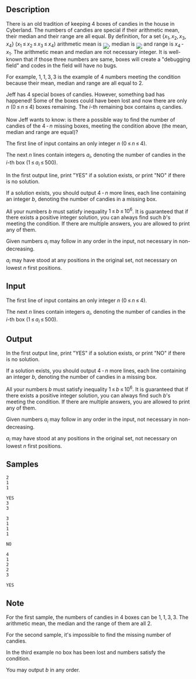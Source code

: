 ## Description

<div><p>There is an old tradition of keeping <span class="tex-span">4</span> boxes of candies in the house in Cyberland. The numbers of candies are <span class="tex-font-style-underline">special</span> if their <span class="tex-font-style-underline">arithmetic mean</span>, their <span class="tex-font-style-underline">median</span> and their <span class="tex-font-style-underline">range</span> are all equal. By definition, for a set <span class="tex-span">{<i>x</i><sub class="lower-index">1</sub>, <i>x</i><sub class="lower-index">2</sub>, <i>x</i><sub class="lower-index">3</sub>, <i>x</i><sub class="lower-index">4</sub>}</span> (<span class="tex-span"><i>x</i><sub class="lower-index">1</sub> ≤ <i>x</i><sub class="lower-index">2</sub> ≤ <i>x</i><sub class="lower-index">3</sub> ≤ <i>x</i><sub class="lower-index">4</sub></span>) <span class="tex-font-style-underline">arithmetic mean</span> is <img align="middle" class="tex-formula" src="./27188/file/qdMpcQm7.png" style="max-width: 100.0%;max-height: 100.0%;">, <span class="tex-font-style-underline">median</span> is <img align="middle" class="tex-formula" src="./27188/file/BNF4YTGV.png" style="max-width: 100.0%;max-height: 100.0%;"> and <span class="tex-font-style-underline">range</span> is <span class="tex-span"><i>x</i><sub class="lower-index">4</sub> - <i>x</i><sub class="lower-index">1</sub></span>. <span class="tex-font-style-bf">The arithmetic mean and median are not necessary integer.</span> It is well-known that if those three numbers are same, boxes will create a "debugging field" and codes in the field will have no bugs.</p><p>For example, <span class="tex-span">1, 1, 3, 3</span> is the example of <span class="tex-span">4</span> numbers meeting the condition because their mean, median and range are all equal to <span class="tex-span">2</span>.</p><p>Jeff has <span class="tex-span">4</span> special boxes of candies. However, something bad has happened! Some of the boxes could have been lost and now there are only <span class="tex-span"><i>n</i></span> (<span class="tex-span">0 ≤ <i>n</i> ≤ 4</span>) boxes remaining. The <span class="tex-span"><i>i</i></span>-th remaining box contains <span class="tex-span"><i>a</i><sub class="lower-index"><i>i</i></sub></span> candies.</p><p>Now Jeff wants to know: is there a possible way to find the number of candies of the <span class="tex-span">4 - <i>n</i></span> missing boxes, meeting the condition above (the mean, median and range are equal)?</p></div><div class="input-specification"><p>The first line of input contains an only integer <span class="tex-span"><i>n</i></span> (<span class="tex-span">0 ≤ <i>n</i> ≤ 4</span>).</p><p>The next <span class="tex-span"><i>n</i></span> lines contain integers <span class="tex-span"><i>a</i><sub class="lower-index"><i>i</i></sub></span>, denoting the number of candies in the <span class="tex-span"><i>i</i></span>-th box (<span class="tex-span">1 ≤ <i>a</i><sub class="lower-index"><i>i</i></sub> ≤ 500</span>).</p></div><div class="output-specification"><p>In the first output line, print "<span class="tex-font-style-tt">YES</span>" if a solution exists, or print "<span class="tex-font-style-tt">NO</span>" if there is no solution.</p><p>If a solution exists, you should output <span class="tex-span">4 - <i>n</i></span> more lines, each line containing an integer <span class="tex-span"><i>b</i></span>, denoting the number of candies in a missing box.</p><p>All your numbers <span class="tex-span"><i>b</i></span> must satisfy inequality <span class="tex-span">1 ≤ <i>b</i> ≤ 10<sup class="upper-index">6</sup></span>. It is guaranteed that if there exists a positive integer solution, you can always find such <span class="tex-span"><i>b</i></span>'s meeting the condition. If there are multiple answers, you are allowed to print any of them.</p><p><span class="tex-font-style-bf">Given numbers <span class="tex-span"><i>a</i><sub class="lower-index"><i>i</i></sub></span> may follow in any order in the input, not necessary in non-decreasing.</span></p><p><span class="tex-font-style-bf"><span class="tex-span"><i>a</i><sub class="lower-index"><i>i</i></sub></span> may have stood at any positions in the original set, not necessary on lowest <span class="tex-span"><i>n</i></span> first positions</span>.</p></div>


## Input

<p>The first line of input contains an only integer <span class="tex-span"><i>n</i></span> (<span class="tex-span">0 ≤ <i>n</i> ≤ 4</span>).</p><p>The next <span class="tex-span"><i>n</i></span> lines contain integers <span class="tex-span"><i>a</i><sub class="lower-index"><i>i</i></sub></span>, denoting the number of candies in the <span class="tex-span"><i>i</i></span>-th box (<span class="tex-span">1 ≤ <i>a</i><sub class="lower-index"><i>i</i></sub> ≤ 500</span>).</p>


## Output

<p>In the first output line, print "<span class="tex-font-style-tt">YES</span>" if a solution exists, or print "<span class="tex-font-style-tt">NO</span>" if there is no solution.</p><p>If a solution exists, you should output <span class="tex-span">4 - <i>n</i></span> more lines, each line containing an integer <span class="tex-span"><i>b</i></span>, denoting the number of candies in a missing box.</p><p>All your numbers <span class="tex-span"><i>b</i></span> must satisfy inequality <span class="tex-span">1 ≤ <i>b</i> ≤ 10<sup class="upper-index">6</sup></span>. It is guaranteed that if there exists a positive integer solution, you can always find such <span class="tex-span"><i>b</i></span>'s meeting the condition. If there are multiple answers, you are allowed to print any of them.</p><p><span class="tex-font-style-bf">Given numbers <span class="tex-span"><i>a</i><sub class="lower-index"><i>i</i></sub></span> may follow in any order in the input, not necessary in non-decreasing.</span></p><p><span class="tex-font-style-bf"><span class="tex-span"><i>a</i><sub class="lower-index"><i>i</i></sub></span> may have stood at any positions in the original set, not necessary on lowest <span class="tex-span"><i>n</i></span> first positions</span>.</p>


## Samples

```input1
2
1
1

```

```output1
YES
3
3

```






```input2
3
1
1
1

```

```output2
NO

```






```input3
4
1
2
2
3

```

```output3
YES

```




## Note

<p>For the first sample, the numbers of candies in <span class="tex-span">4</span> boxes can be <span class="tex-span">1, 1, 3, 3</span>. The arithmetic mean, the median and the range of them are all <span class="tex-span">2</span>.</p><p>For the second sample, it's impossible to find the missing number of candies.</p><p>In the third example no box has been lost and numbers satisfy the condition.</p><p><span class="tex-font-style-bf">You may output <span class="tex-span"><i>b</i></span> in any order.</span></p>

